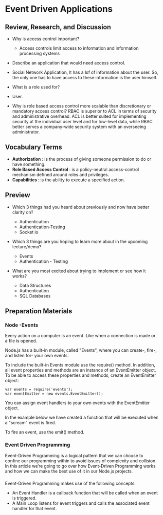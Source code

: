 # Event Driven Applications

## Review, Research, and Discussion

* Why is access control important?
  - Access controls limit access to information and information processing systems

* Describe an application that would need access control.
 - Social Network Application, It has a lof of information about the user. So, the only one has to have access to these information is the user himself.
* What is a role used for?
 - User.
* Why is role based access control more scalable than discretionary or mandatory access control?
 RBAC is superior to ACL in terms of security and administrative overhead. ACL is better suited for implementing security at the individual user level and for low-level data, while RBAC better serves a company-wide security system with an overseeing administrator.
 
## Vocabulary Terms

* **Authorization** : is the process of giving someone permission to do or have something.
* **Role Based Access Control** :  is a policy-neutral access-control mechanism defined around roles and privileges.
* **Capabilities** : is the ability to execute a specified action.

## Preview

* Which 3 things had you heard about previously and now have better clarity on?
  - Authentication
  - Authentication-Testing
  - Socket io

* Which 3 things are you hoping to learn more about in the upcoming lecture/demo?
  - Events
  - Authentication - Testing

* What are you most excited about trying to implement or see how it works?
  - Data Structures
  - Authentication
  - SQL Databases


## Preparation Materials
### Node -Events
Every action on a computer is an event. Like when a connection is made or a file is opened.

Node.js has a built-in module, called "Events", where you can create-, fire-, and listen for- your own events.

To include the built-in Events module use the require() method. In addition, all event properties and methods are an instance of an EventEmitter object. To be able to access these properties and methods, create an EventEmitter object:
```
var events = require('events');
var eventEmitter = new events.EventEmitter();
```

You can assign event handlers to your own events with the EventEmitter object.

In the example below we have created a function that will be executed when a "scream" event is fired.

To fire an event, use the emit() method.


### Event Driven Programming
Event-Driven Programming is a logical pattern that we can choose to confine our programming within to avoid issues of complexity and collision. In this article we’re going to go over how Event-Driven Programming works and how we can make the best use of it in our Node.js projects.
###
Event-Driven Programming makes use of the following concepts:

* An Event Handler is a callback function that will be called when an event is triggered.
* A Main Loop listens for event triggers and calls the associated event handler for that event.